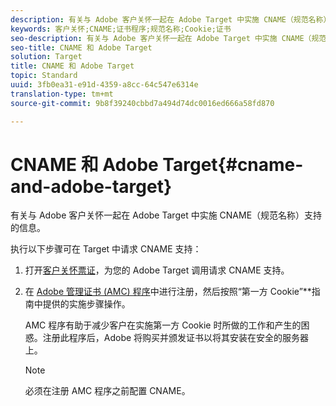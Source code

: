 ```yaml
---
description: 有关与 Adobe 客户关怀一起在 Adobe Target 中实施 CNAME（规范名称）支持的信息。
keywords: 客户关怀;CNAME;证书程序;规范名称;Cookie;证书
seo-description: 有关与 Adobe 客户关怀一起在 Adobe Target 中实施 CNAME（规范名称）支持的信息。
seo-title: CNAME 和 Adobe Target
solution: Target
title: CNAME 和 Adobe Target
topic: Standard
uuid: 3fb0ea31-e91d-4359-a8cc-64c547e6314e
translation-type: tm+mt
source-git-commit: 9b8f39240cbbd7a494d74dc0016ed666a58fd870

---
```



# CNAME 和 Adobe Target{#cname-and-adobe-target}

有关与 Adobe 客户关怀一起在 Adobe Target 中实施 CNAME（规范名称）支持的信息。

执行以下步骤可在 Target 中请求 CNAME 支持：

1. 打开[客户关怀票证](../../cmp-resources-and-contact-information.md#reference_ACA3391A00EF467B87930A450050077C)，为您的 Adobe Target 调用请求 CNAME 支持。
1. 在 [Adobe 管理证书 (AMC) 程序](https://marketing.adobe.com/resources/help/en_US/whitepapers/first_party_cookies/adobe_managed_cert_pgm.html)中进行注册，然后按照“第一方 Cookie”**指南中提供的实施步骤操作。

   AMC 程序有助于减少客户在实施第一方 Cookie 时所做的工作和产生的困惑。注册此程序后，Adobe 将购买并颁发证书以将其安装在安全的服务器上。

   >[!NOTE]
   >
   >必须在注册 AMC 程序之前配置 CNAME。

